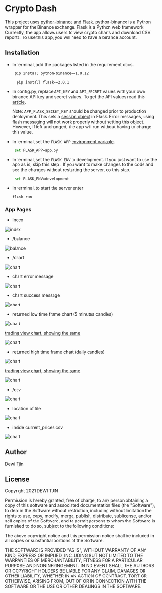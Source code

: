 # Crypto Dash

This project uses [python-binance](https://python-binance.readthedocs.io/en/latest/) and [Flask](https://flask.palletsprojects.com/en/2.0.x/).  python-binance is a Python wrapper for the Binance exchange.  Flask is a Python web framework. Currently, the app allows users to view crypto charts and download CSV reports.  To use this app, you will need to have a binance account.

## Installation

- In terminal, add the packages listed in the requirement docs.
   ```bash
    pip install python-binance==1.0.12
   ```
  ```bash
    pip install flask==2.0.1
   ```
  
- In config.py, replace `API_KEY` and `API_SECRET` values with your own binance API key and secret values.  To get the API values read this [article](https://www.binance.com/en/support/faq/360002502072/). 

  Note: `APP_FLASK_SECRET_KEY` should be changed prior to production deployment.  This sets a [session object](https://flask.palletsprojects.com/en/1.0.x/quickstart/#sessions) in Flask.  Error messages, using flash messaging will not work properly without setting this object.  However, if left unchanged, the app will run without having to change this value.

- In terminal, set the `FLASK_APP` [environment
  variable](https://flask.palletsprojects.com/en/2.0.x/quickstart/#tab-0-QmFzaA==).
   ```bash
    set FLASK_APP=app.py
   ```

- In terminal, set the `FLASK_ENV` to development. If you just want to use the app as is, skip this step .  If you want to make changes to the code and see the changes without restarting the server, do this step.
   ```bash
    set FLASK_ENV=development
   ```

- In terminal, to start the server enter
  ```bash
  flask run
  ```
  
### App Pages

- Index

![index](images/index.PNG)

- /balance

![balance](images/balance.PNG)

- /chart

![chart](images/chart.PNG)

- chart error message

![chart](images/chart_error_message.PNG)

- chart success message

![chart](images/chart_success_message.PNG)

- returned low time frame chart (5 minutes candles) 

![chart](images/low_time_frame_chart.PNG)

[trading view chart, showing the same](https://www.tradingview.com/chart/?symbol=BITTREX%3AETHBTC)

![chart](images/low_time_frame_chart_from_trading_view.PNG)

- returned high time frame chart (daily candles) 

![chart](images/high_time_frame_chart.PNG)

[trading view chart, showing the same](https://www.tradingview.com/chart/?symbol=BITTREX%3AETHBTC)

![chart](images/high_time_frame_chart_from_trading_view.PNG)

- /csv 

![chart](images/csv.PNG)

- location of file

![chart](images/csv_location.PNG)

- inside current_prices.csv

![chart](images/csv_content.PNG)

## Author

Dewi Tjin

## License

Copyright 2021 DEWI TJIN

Permission is hereby granted, free of charge, to any person obtaining a copy of this software and associated documentation files (the "Software"), to deal in the Software without restriction, including without limitation the rights to use, copy, modify, merge, publish, distribute, sublicense, and/or sell copies of the Software, and to permit persons to whom the Software is furnished to do so, subject to the following conditions:

The above copyright notice and this permission notice shall be included in all copies or substantial portions of the Software.

THE SOFTWARE IS PROVIDED "AS IS", WITHOUT WARRANTY OF ANY KIND, EXPRESS OR IMPLIED, INCLUDING BUT NOT LIMITED TO THE WARRANTIES OF MERCHANTABILITY, FITNESS FOR A PARTICULAR PURPOSE AND NONINFRINGEMENT. IN NO EVENT SHALL THE AUTHORS OR COPYRIGHT HOLDERS BE LIABLE FOR ANY CLAIM, DAMAGES OR OTHER LIABILITY, WHETHER IN AN ACTION OF CONTRACT, TORT OR OTHERWISE, ARISING FROM, OUT OF OR IN CONNECTION WITH THE SOFTWARE OR THE USE OR OTHER DEALINGS IN THE SOFTWARE.
